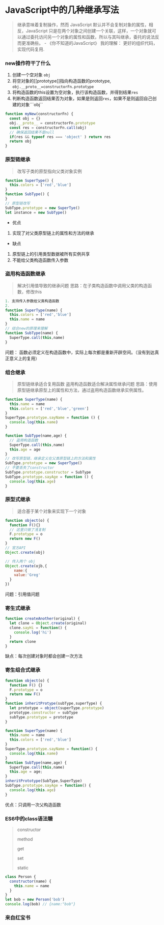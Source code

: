 # JavaScript中的几种继承写法
> 继承意味着复制操作，然而 JavaScript 默认并不会复制对象的属性，相反，JavaScript 只是在两个对象之间创建一个关联，这样，一个对象就可以通过委托访问另一个对象的属性和函数，所以与其叫继承，委托的说法反而更准确些。 - 《你不知道的JavaScript》
>我的理解： 更好的组织代码，实现代码复用.
### new操作符干了什么
1. 创建一个空对象 ``obj``
2. 将空对象的[[prototype]]指向构造函数的prototype, ```obj.__proto__=constructorFn.prototype```
3. 将构造函数的this设置为空对象，执行该构造函数，并得到结果```res```
4. 判断构造函数返回结果否为对象，如果是则返回```res```，如果不是则返回自己创建的对象```obj``

```js
function myNew(constructorFn) {
  const obj = {}
  obj.__proto__ = constructorFn.prototype
  const res = constructorFn.call(obj)
  // 确保返回结果不是null
  if(res && typeof res === 'object' ) return res
  return obj
}
```

### 原型链继承
> 改写子类的原型指向父类对象实例
```js
function SuperType() {
  this.colors = ['red','blue']
}
function SubType() {
}
// 原型链改写
SubType.prototype = new SuperTye()
let instance = new SubType()
```
- 优点
1. 实现了对父类原型链上的属性和方法的继承
- 缺点
1. 原型链上的引用类型数据被所有实例共享
2. 不能给父类构造函数传入参数

### 盗用构造函数继承
> 解决引用值导致的继承问题
> 思路：在子类构造函数中调用父类的构造函数，修改this

```js
1. 支持传入参数给父类构造函数
2. 
function SuperType(name) {
  this.colors = ['red','blue']
  this.name = name
}
// 结合new的原理来理解
function SubType(name) {
  SuperType.call(this,name)
}
```
问题： 函数必须定义在构造函数中，实际上每次都是重新开辟空间。（没有到达真正意义上的复用）

### 组合继承

> 原型链继承适合复用函数
> 盗用构造函数适合解决属性继承问题
> 思路：使用原型链继承原型上的属性和方法，通过盗用构造函数继承实例属性。

```js
function SuperType(name) {
  this.name = name
  this.colors = ['red','blue','green']
}
SuperType.prototype.sayName = function () {
  console.log(this.name)
}

function SubType(name,age) {
  // 盗用构造函数
  SuperType.call(this,name)
  this.age = age
}
// 改写原型链，继承定义在父类原型链上的方法和属性
SubType.prototype = new SuperType()
// 不要丢失了constructor
SubType.prototype.constructor = SubType
SubType.prototype.sayAge = function () {
  console.log(this.age)
}
```

### 原型式继承
> 适合基于某个对象来实现下一个对象

```js
function object(o) {
  function F(){}
  // 这里只做了浅复制
  F.prototype = o
  return new F()
}
// 官方API
Object.create(obj)

// 传入两个 obj
Object.create(ojb,{
	name:{
    value:'Greg'
  }
})
```
问题：引用值问题
### 寄生式继承
```js
function createAnother(original) {
  let clone = Object.create(original)
  clone.sayHi = function() {
    console.log('hi')
  }
  return clone
}
```
缺点：每次创建对象时都会创建一次方法
### 寄生组合式继承
```js
function object(o) {
  function F() {}
  F.prototype = o
  return new F()
}
function inheritProtype(subType,superType) {
  let prototype = object(superType.prototype)
  prototype.constructor = subType
  subType.prototype = prototype
}

function SuperType(name) {
  this.name = name
  this.colors = ['red','blue']
}
SuperType.prototype.sayName = function() {
  console.log(this.name)
}
function SubType(name,age) {
  SuperType.call(this,name)
  this.age = age;
}
inheritPrototype(SubType,SuperType)
SubType.prototype.sayAge = function() {
  console.log(this.age)
}
```
优点：只调用一次父构造函数
### ES6中的class语法糖
> constructor
>
> method
>
> get 
>
> set
>
> static

```js
class Person {
  constructor(name) {
    this.name = name
  }
}
let bob = new Person('bob')
console.log(bob) // {name:"bob"}
```

### 来自红宝书